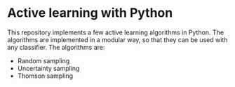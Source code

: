 # Active learning with Python

This repository implements a few active learning algorithms in Python. The algorithms are implemented in a modular way, so that they can be used with any classifier. The algorithms are:
* Random sampling
* Uncertainty sampling
* Thomson sampling
